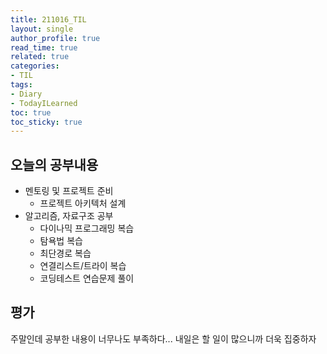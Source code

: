 ```yaml
---
title: 211016_TIL
layout: single
author_profile: true
read_time: true
related: true
categories:
- TIL
tags:
- Diary
- TodayILearned
toc: true
toc_sticky: true
---
```




## 오늘의 공부내용

- 멘토링 및 프로젝트 준비
  - 프로젝트 아키텍처 설계
- 알고리즘, 자료구조 공부
  - 다이나믹 프로그래밍 복습
  - 탐욕법 복습
  - 최단경로 복습
  - 연결리스트/트라이 복습
  - 코딩테스트 연습문제 풀이

## 평가

주말인데 공부한 내용이 너무나도 부족하다... 내일은 할 일이 많으니까 더욱 집중하자 
